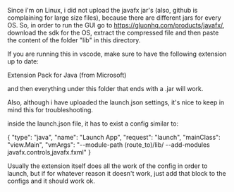 Since i'm on Linux, i did not upload the javafx jar's (also, github is complaining for large 
size files), because there are different jars for every OS. So, in order to run the GUI 
go to https://gluonhq.com/products/javafx/, download the sdk for the OS, extract the 
compressed file and then paste the content of the folder "lib" in this directory.

If you are running this in vscode, make sure to have the following extension up to date:

Extension Pack for Java (from Microsoft)

and then everything under this folder that ends with a .jar will work.

Also, although i have uploaded the launch.json settings, it's nice to keep in mind this for 
troubleshooting.

inside the launch.json file, it has to exist a config similar to:

{
    "type": "java",
    "name": "Launch App",
    "request": "launch",
    "mainClass": "view.Main",
    "vmArgs": "--module-path (route_to)/lib/ --add-modules javafx.controls,javafx.fxml"
}

Usually the extension itself does all the work of the config in order to launch, but if for
whatever reason it doesn't work, just add that block to the configs and it should work ok.